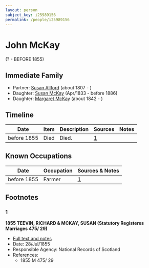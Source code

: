 ```yaml
---
layout: person
subject_key: i25989156
permalink: /people/i25989156
---
```


# John McKay
(? - BEFORE 1855)

## Immediate Family

* Partner: [Susan Allford](./@24534213@-susan-allford-b1807-d.md) (about 1807 - )
* Daughter: [Susan McKay](./@29671874@-susan-mckay-b1833-4-d1886.md) (Apr/1833 - before 1886)
* Daughter: [Margaret McKay](./@76218830@-margaret-mckay-b1842-d.md) (about 1842 - )

## Timeline

Date | Item | Description | Sources | Notes
---|---|---|---|---
before 1855 | Died | Died. | [1](#1) | 

## Known Occupations

Date | Occupation | Sources & Notes
---|---|---
before 1855 | Farmer | [1](#1)

## Footnotes

### 1

**1855 TEEVIN, RICHARD & MCKAY, SUSAN (Statutory Registeres Marriages 475/ 29)**

* [Full text and notes](../sources/@12189547@-1855-teevin,-richard-&-mckay,-susan-statutory-registeres-marriages-475-29-.md)
* Date: 28/Jul/1855
* Responsible Agency: National Records of Scotland
* References: 
  * 1855 M 475/ 29

